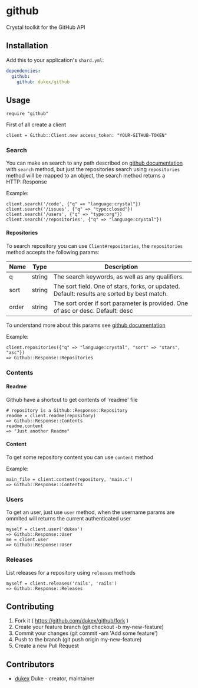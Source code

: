 # github

Crystal toolkit for the GitHub API

## Installation


Add this to your application's `shard.yml`:

```yaml
dependencies:
  github:
    github: dukex/github
```


## Usage


```crystal
require "github"
```

First of all create a client

```crystal
client = Github::Client.new access_token: "YOUR-GITHUB-TOKEN"
```

### Search

You can make an search to any path described on [github documentation](https://developer.github.com/v3/search) with `search` method, but just the repositories search using `repositories` method will be mapped to an object, the search method returns a HTTP::Response

Example:

```
client.search('/code', {"q" => "language:crystal"})
client.search('/issues', {"q" => "type:closed"})
client.search('/users', {"q" => "type:org"})
client.search('/repositories', {"q" => "language:crystal"})
```

#### Repositories

To search repository you can use `Client#repositories`, the `repositories` method accepts the following params:

| Name | Type  | Description |
|------|-------|-------------|
| q | string | The search keywords, as well as any qualifiers. |
| sort | string | The sort field. One of stars, forks, or updated. Default: results are sorted by best match. |
| order | string | The sort order if sort parameter is provided. One of asc or desc. Default: desc |

To understand more about this params see [github documentation](https://developer.github.com/v3/search/#search-repositories)


Example:

```crystal
client.repositories({"q" => "language:crystal", "sort" => "stars", "asc"})
=> Github::Response::Repositories
```

### Contents

#### Readme

Github have a shortcut to get contents of 'readme' file

```crystal
# repository is a Github::Response::Repository
readme = client.readme(repository)
=> Github::Response::Contents
readme.content
=> "Just another Readme"
```

#### Content

To get some repository content you can use `content` method

Example:

```crystal
main_file = client.content(repository, 'main.c')
=> Github::Response::Contents
```

### Users

To get an user, just use `user` method, when the username params are ommited will returns the current authenticated user

```crystal
myself = client.user('dukex')
=> Github::Response::User
me = client.user
=> Github::Response::User
```

### Releases

List releases for a repository using `releases` methods

```crystal
myself = client.releases('rails', 'rails')
=> Github::Response::Releases
```

## Contributing

1. Fork it ( https://github.com/dukex/github/fork )
2. Create your feature branch (git checkout -b my-new-feature)
3. Commit your changes (git commit -am 'Add some feature')
4. Push to the branch (git push origin my-new-feature)
5. Create a new Pull Request

## Contributors

- [dukex](https://github.com/dukex) Duke - creator, maintainer
